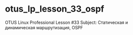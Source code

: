 # otus_lp_lesson_33_ospf
OTUS Linux Professional Lesson #33 Subject: Статическая и динамическая маршрутизация, OSPF
